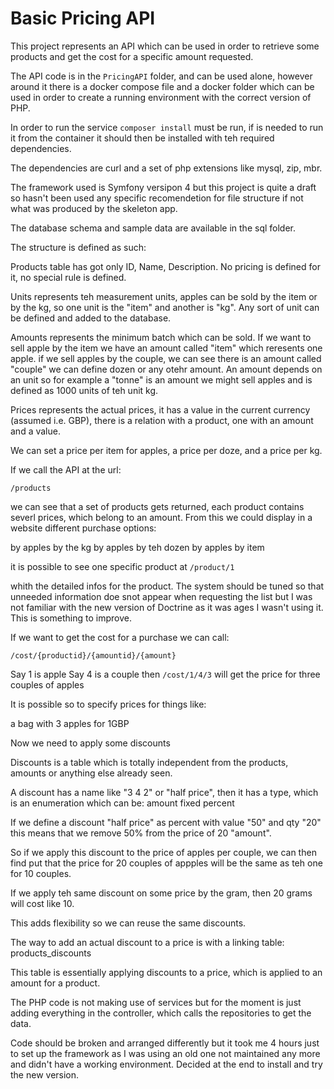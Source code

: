 # Basic Pricing API

This project represents an API which can be used in order to retrieve some products and get the cost
for a specific amount requested.

The API code is in the ```PricingAPI``` folder, and can be used alone, however around it there is a
docker compose file and a docker folder which can be used in order to create a running environment
with the correct version of PHP.

In order to run the service ```composer install``` must be run, if is needed to run it from the
container it should then be installed with teh required dependencies.

The dependencies are curl and a set of php extensions like mysql, zip, mbr.

The framework used is Symfony versipon 4 but this project is quite a draft so hasn't been used any
specific recomendetion for file structure if not what was produced by the skeleton app.

The database schema and sample data are available in the sql folder.

The structure is defined as such:

Products table has got only ID, Name, Description. No pricing is defined for it, no special rule is
defined.

Units represents teh measurement units, apples can be sold by the item or by the kg, so one unit is
the "item" and another is "kg". Any sort of unit can be defined and added to the database.

Amounts represents the minimum batch which can be sold. If we want to sell apple by the item we have
an amount called "item" which reresents one apple. if we sell apples by the couple, we can see there
is an amount called "couple" we can define dozen or any otehr amount. An amount depends on an unit
so for example a "tonne" is an amount we might sell apples and is defined as 1000 units of teh unit
kg.

Prices represents the actual prices, it has a value in the current currency (assumed i.e. GBP), 
there is a relation with a product, one with an amount and a value.

We can set a price per item for apples, a price per doze, and a price per kg.

If we call the API at the url:

```/products```

we can see that a set of products gets returned, each product contains severl prices, which belong
to an amount. From this we could display in a website different purchase options:

by apples by the kg
by apples by teh dozen
by apples by item

it is possible to see one specific product at
```/product/1```

whith the detailed infos for the product.
The system should be tuned so that unneeded information doe snot appear when requesting the list
but I was not familiar with the new version of Doctrine as it was ages I wasn't using it. This is
something to improve.

If we want to get the cost for a purchase we can call:

```/cost/{productid}/{amountid}/{amount}```

Say 1 is apple
Say 4 is a couple
then ```/cost/1/4/3``` will get the price for three couples of apples

It is possible so to specify prices for things like:

a bag with 3 apples for 1GBP

Now we need to apply some discounts

Discounts is a table which is totally independent from the products, amounts or anything else
already seen.

A discount has a name like "3 4 2" or "half price", then it has a type, which is an enumeration
which can be:
amount
fixed
percent

If we define a discount "half price" as percent with value "50" and qty "20" this means that we
remove 50% from the price of 20 "amount".

So if we apply this discount to the price of apples per couple, we can then find put that
the price for 20 couples of appples will be the same as teh one for 10 couples.

If we apply teh same discount on some price by the gram, then 20 grams will cost like 10.

This adds flexibility so we can reuse the same discounts.

The way to add an actual discount to a price is with a linking table: products_discounts

This table is essentially applying discounts to a price, which is applied to an amount for
a product.


The PHP code is not making use of services but for the moment is just adding everything in the
controller, which calls the repositories to get the data.

Code should be broken and arranged differently but it took me 4 hours just to set up the framework
as I was using an old one not maintained any more and didn't have a working environment. Decided
at the end to install and try the new version.